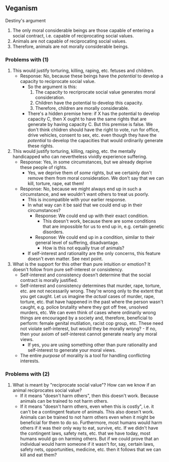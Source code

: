## Veganism

Destiny's argument

1. The only moral considerable beings are those capable of entering a social contract, i.e. capable of reciprocating social values.
2. Animals are not capable of reciprocating social values.
3. Therefore, animals are not morally considerable beings.

### Problems with (1)

1. This would justify torturing, killing, raping, etc. fetuses and children.
    - Response: No, because these beings have the *potential* to develop a capacity to reciprocate social value.
        - So the argument is this:
            1. The capacity to recriprocate social value generates moral consideration. 
            2. Children have the potential to develop this capacity.
            3. Therefore, children are morally considerable.
        - There's a hidden premise here: if X has the potential to develop capacity C, then X ought to have the same rights that are generate by having capacity C. But this premise is false. We don't think chlidren should have the right to vote, run for office, drive vehicles, consent to sex, etc. even though they have the *potential* to develop the capacities that would ordinarily generate these rights.
2. This would justify torturing, killing, raping, etc. the mentally handicapped who can nevertheless vividly experience suffering.
    - Response: Yes, in some circumstances, but we already deprive these people of rights.
        - Yes, we deprive them of *some* rights, but we certainly don't remove them from moral consideration. We don't say that we can kill, torture, rape, eat them!
    - Response: No, because we might always end up in such a circumstance, and we wouldn't want others to treat us poorly.
        - This is incompatible with your earlier response.
        - In what way can it be said that we could end up in their circumstances?
            - Response: We could end up with their exact condition.
                - This doesn't work, because there are some conditions that are impossible for us to end up in, e.g. certain genetic disorders.
            - Response: We could end up in a condition, similar to their general level of suffering, disadvantage.
                - How is this not equally true of animals?
        - If self-interest and rationality are the only concerns, this feature doesn't even matter. See next point.
3. What is the support for this other than pure intuition or emotion? It doesn't follow from pure self-interest or consistency.
    - Self-interest and consistency doesn't determine that the social contract is morally justified.
    - Self-interest and consistency determines that murder, rape, torture, etc. are not necessarily wrong. They're wrong only to the extent that you get caught. Let us imagine the *actual* cases of murder, rape, torture, etc. that have happened in the past where the person wasn't caught, e.g. police brutality where they got off free, unsolved murders, etc. We can even think of cases where ordinarily wrong things are encouraged by a society and, therefore, beneficial to perform: female genital mutilation, racist cop group, etc. These need not violate self-interest, but would they be morally wrong?     - If no, then your axiom of self-interest cannot generate nearly any moral views.
        - If yes, you are using something other than pure rationality and self-interest to generate your moral views. 
    - The entire *purpose* of morality is a tool for handling conflicting interests. 

### Problems with (2) 

1. What is meant by "reciprocate social value"? How can we know if an animal reciprocates social value?
    - If it means "doesn't harm others", then this doesn't work. Because animals can be trained to not harm others.
    - If it means "doesn't harm others, even when this is costly", i.e. it can't be a contingent feature of animals. This also doesn't work. Animals can be trained to not harm others even when it might be beneficial for them to do so. Furthermore, most humans would harm others if it was their only way to eat, survive, etc. If we didn't have the contingent laws, safety nets, etc. that we have today, most humans would go on harming others. But if we could prove that an individual would harm someone if it wasn't for, say, certain laws, safety nets, opportunities, medicine, etc. then it follows that we can kill and eat them?